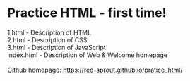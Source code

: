 <h1>Practice HTML - first time!</h1>

1.html - Description of HTML<br>
2.html - Description of CSS<br>
3.html - Description of JavaScript<br>
index.html - Description of Web & Welcome homepage<br>
<br>
Github homepage: https://red-sprout.github.io/pratice_html/
